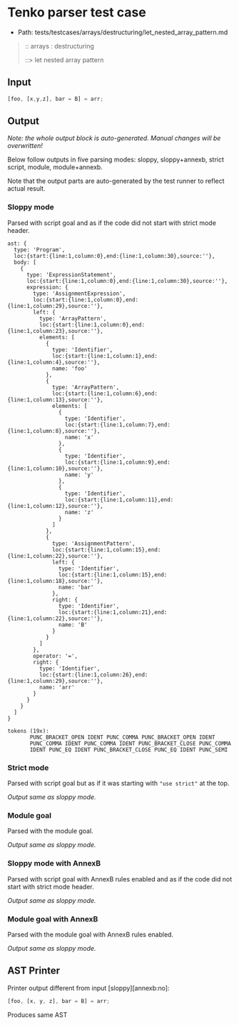 # Tenko parser test case

- Path: tests/testcases/arrays/destructuring/let_nested_array_pattern.md

> :: arrays : destructuring
>
> ::> let nested array pattern

## Input

`````js
[foo, [x,y,z], bar = B] = arr;
`````

## Output

_Note: the whole output block is auto-generated. Manual changes will be overwritten!_

Below follow outputs in five parsing modes: sloppy, sloppy+annexb, strict script, module, module+annexb.

Note that the output parts are auto-generated by the test runner to reflect actual result.

### Sloppy mode

Parsed with script goal and as if the code did not start with strict mode header.

`````
ast: {
  type: 'Program',
  loc:{start:{line:1,column:0},end:{line:1,column:30},source:''},
  body: [
    {
      type: 'ExpressionStatement',
      loc:{start:{line:1,column:0},end:{line:1,column:30},source:''},
      expression: {
        type: 'AssignmentExpression',
        loc:{start:{line:1,column:0},end:{line:1,column:29},source:''},
        left: {
          type: 'ArrayPattern',
          loc:{start:{line:1,column:0},end:{line:1,column:23},source:''},
          elements: [
            {
              type: 'Identifier',
              loc:{start:{line:1,column:1},end:{line:1,column:4},source:''},
              name: 'foo'
            },
            {
              type: 'ArrayPattern',
              loc:{start:{line:1,column:6},end:{line:1,column:13},source:''},
              elements: [
                {
                  type: 'Identifier',
                  loc:{start:{line:1,column:7},end:{line:1,column:8},source:''},
                  name: 'x'
                },
                {
                  type: 'Identifier',
                  loc:{start:{line:1,column:9},end:{line:1,column:10},source:''},
                  name: 'y'
                },
                {
                  type: 'Identifier',
                  loc:{start:{line:1,column:11},end:{line:1,column:12},source:''},
                  name: 'z'
                }
              ]
            },
            {
              type: 'AssignmentPattern',
              loc:{start:{line:1,column:15},end:{line:1,column:22},source:''},
              left: {
                type: 'Identifier',
                loc:{start:{line:1,column:15},end:{line:1,column:18},source:''},
                name: 'bar'
              },
              right: {
                type: 'Identifier',
                loc:{start:{line:1,column:21},end:{line:1,column:22},source:''},
                name: 'B'
              }
            }
          ]
        },
        operator: '=',
        right: {
          type: 'Identifier',
          loc:{start:{line:1,column:26},end:{line:1,column:29},source:''},
          name: 'arr'
        }
      }
    }
  ]
}

tokens (19x):
       PUNC_BRACKET_OPEN IDENT PUNC_COMMA PUNC_BRACKET_OPEN IDENT
       PUNC_COMMA IDENT PUNC_COMMA IDENT PUNC_BRACKET_CLOSE PUNC_COMMA
       IDENT PUNC_EQ IDENT PUNC_BRACKET_CLOSE PUNC_EQ IDENT PUNC_SEMI
`````

### Strict mode

Parsed with script goal but as if it was starting with `"use strict"` at the top.

_Output same as sloppy mode._

### Module goal

Parsed with the module goal.

_Output same as sloppy mode._

### Sloppy mode with AnnexB

Parsed with script goal with AnnexB rules enabled and as if the code did not start with strict mode header.

_Output same as sloppy mode._

### Module goal with AnnexB

Parsed with the module goal with AnnexB rules enabled.

_Output same as sloppy mode._

## AST Printer

Printer output different from input [sloppy][annexb:no]:

````js
[foo, [x, y, z], bar = B] = arr;
````

Produces same AST
